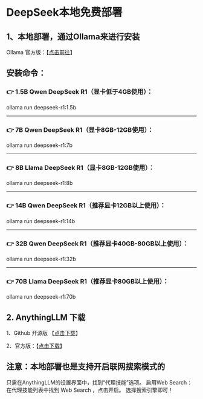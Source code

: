 # DeepSeek本地免费部署
## 1、本地部署，通过Ollama来进行安装

Ollama 官方版：【[点击前往](https://ollama.com/)】

## 安装命令：
### 👉 1.5B Qwen DeepSeek R1（显卡低于4GB使用）：

ollama run deepseek-r1:1.5b

---------------------------------------
### 👉 7B Qwen DeepSeek R1（显卡8GB-12GB使用）：

ollama run deepseek-r1:7b

---------------------------------------
### 👉 8B Llama DeepSeek R1（显卡8GB-12GB使用）：

ollama run deepseek-r1:8b

---------------------------------------
### 👉 14B Qwen DeepSeek R1（推荐显卡12GB以上使用）：

ollama run deepseek-r1:14b

---------------------------------------
### 👉 32B Qwen DeepSeek R1（推荐显卡40GB-80GB以上使用）：

ollama run deepseek-r1:32b

---------------------------------------
### 👉  70B Llama DeepSeek R1（推荐显卡80GB以上使用）：

ollama run deepseek-r1:70b


## 2. AnythingLLM 下载
1、Github 开源版 【[点击下载](https://github.com/Mintplex-Labs/anything-llm)】

2、官方版：【[点击下载](https://anythingllm.com/)】

 

## 注意：本地部署也是支持开启联网搜索模式的

只需在AnythingLLM的设置界面中，找到“代理技能”选项。 启用Web Search：在代理技能列表中找到 Web Search ，点击开启。 选择搜索引擎即可！

